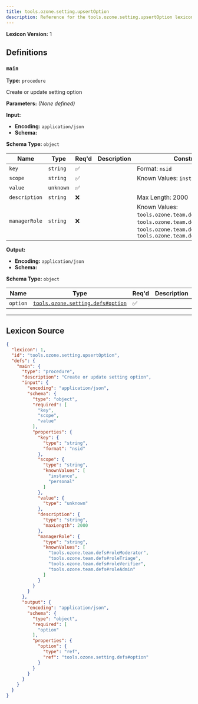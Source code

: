 ```yaml
---
title: tools.ozone.setting.upsertOption
description: Reference for the tools.ozone.setting.upsertOption lexicon
---
```

**Lexicon Version:** 1

## Definitions

<a name="main"></a>
### `main`

**Type:** `procedure`

Create or update setting option

**Parameters:** _(None defined)_

**Input:**

- **Encoding:** `application/json`
- **Schema:**

**Schema Type:** `object`

| Name | Type | Req'd  | Description | Constraints |
|------|------|----------|-------------|-------------|
| `key` | `string` | ✅  |  | Format: `nsid` |
| `scope` | `string` | ✅  |  | Known Values: `instance`, `personal` |
| `value` | `unknown` | ✅  |  |  |
| `description` | `string` | ❌  |  | Max Length: 2000 |
| `managerRole` | `string` | ❌  |  | Known Values: `tools.ozone.team.defs#roleModerator`, `tools.ozone.team.defs#roleTriage`, `tools.ozone.team.defs#roleVerifier`, `tools.ozone.team.defs#roleAdmin` |
**Output:**

- **Encoding:** `application/json`
- **Schema:**

**Schema Type:** `object`

| Name | Type | Req'd  | Description | Constraints |
|------|------|----------|-------------|-------------|
| `option` | [`tools.ozone.setting.defs#option`](/lexicons/tools/ozone/setting/defs#option) | ✅  |  |  |

---

## Lexicon Source
```json
{
  "lexicon": 1,
  "id": "tools.ozone.setting.upsertOption",
  "defs": {
    "main": {
      "type": "procedure",
      "description": "Create or update setting option",
      "input": {
        "encoding": "application/json",
        "schema": {
          "type": "object",
          "required": [
            "key",
            "scope",
            "value"
          ],
          "properties": {
            "key": {
              "type": "string",
              "format": "nsid"
            },
            "scope": {
              "type": "string",
              "knownValues": [
                "instance",
                "personal"
              ]
            },
            "value": {
              "type": "unknown"
            },
            "description": {
              "type": "string",
              "maxLength": 2000
            },
            "managerRole": {
              "type": "string",
              "knownValues": [
                "tools.ozone.team.defs#roleModerator",
                "tools.ozone.team.defs#roleTriage",
                "tools.ozone.team.defs#roleVerifier",
                "tools.ozone.team.defs#roleAdmin"
              ]
            }
          }
        }
      },
      "output": {
        "encoding": "application/json",
        "schema": {
          "type": "object",
          "required": [
            "option"
          ],
          "properties": {
            "option": {
              "type": "ref",
              "ref": "tools.ozone.setting.defs#option"
            }
          }
        }
      }
    }
  }
}
```
